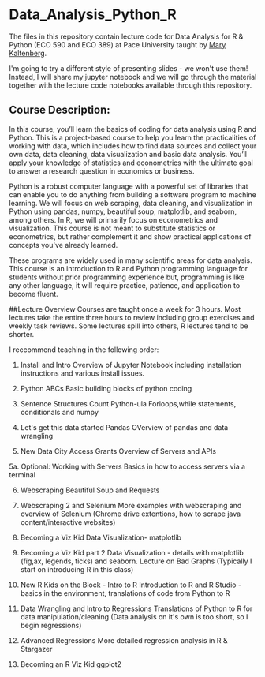 # Data_Analysis_Python_R

The files in this repository contain lecture code for Data Analysis for R & Python (ECO 590 and ECO 389) at Pace University taught by [Mary Kaltenberg](mkaltenberg.com}).

I'm going to try a different style of presenting slides - we won't use them! Instead, I will share my jupyter notebook and we will go through the material together with the lecture code notebooks available through this repository. 

## Course Description:
In this course, you’ll learn the basics of coding for data analysis using R and Python. This is a project-based course to help you learn the practicalities of working with data, which includes how to find data sources and collect your own data, data cleaning, data visualization and basic data analysis. You’ll apply your knowledge of statistics and econometrics with the ultimate goal to answer a research question in economics or business.

Python is a robust computer language with a powerful set of libraries that can enable you to do anything from building a software program to machine learning. We will focus on web scraping, data cleaning, and visualization in Python using pandas, numpy, beautiful soup, matplotlib, and seaborn, among others. In R, we will primarily focus on econometrics and visualization. This course is not meant to substitute statistics or econometrics, but rather complement it and show practical applications of concepts you've already learned.

These programs are widely used in many scientific areas for data analysis. This course is an introduction to R and Python programming language for students without prior programming experience but, programming is like any other language, it will require practice, patience, and application to become fluent. 

##Lecture Overview
Courses are taught once a week for 3 hours. Most lectures take the entire three hours to review including group exercises and weekly task reviews. Some lectures spill into others, R lectures tend to be shorter.

I reccommend teaching in the following order:
1. Install and Intro 
Overview of Jupyter Notebook including installation instructions and various install issues.

2. Python ABCs
Basic building blocks of python coding

3. Sentence Structures Count Python-ula
Forloops,while statements, conditionals and numpy

4. Let's get this data started Pandas
OVerview of pandas and data wrangling

5. New Data City Access Grants
Overview of Servers and APIs

5a. Optional: Working with Servers
Basics in how to access servers via a terminal

6. Webscraping
Beautiful Soup and Requests

7. Webscraping 2 and Selenium
More examples with webscraping and overview of Selenium (Chrome drive extentions, how to scrape java content/interactive websites)

8. Becoming a Viz Kid
Data Visualization- matplotlib

9. Becoming a Viz Kid part 2
Data Visualization - details with matplotlib (fig,ax, legends, ticks) and seaborn. Lecture on Bad Graphs
(Typically I start on introducing R in this class)

10. New R Kids on the Block - Intro to R
Introduction to R and R Studio - basics in the environment, translations of code from Python to R

11. Data Wrangling and Intro to Regressions
Translations of Python to R for data manipulation/cleaning
(Data analysis on it's own is too short, so I begin regressions)

12. Advanced Regressions
More detailed regression analysis in R & Stargazer

13. Becoming an R Viz Kid
ggplot2





